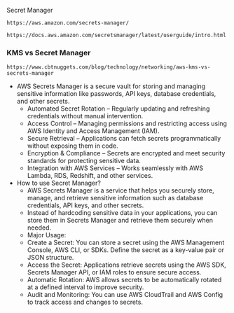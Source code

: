Secret Manager
```
https://aws.amazon.com/secrets-manager/
```
```
https://docs.aws.amazon.com/secretsmanager/latest/userguide/intro.html
```
### KMS vs Secret Manager
```
https://www.cbtnuggets.com/blog/technology/networking/aws-kms-vs-secrets-manager
```
- AWS Secrets Manager is a secure vault for storing and managing sensitive information like passwords, API keys, database credentials,
  and other secrets.
  - Automated Secret Rotation – Regularly updating and refreshing credentials without manual intervention.
  - Access Control – Managing permissions and restricting access using AWS Identity and Access Management (IAM).
  - Secure Retrieval – Applications can fetch secrets programmatically without exposing them in code.
  - Encryption & Compliance – Secrets are encrypted and meet security standards for protecting sensitive data.
  - Integration with AWS Services – Works seamlessly with AWS Lambda, RDS, Redshift, and other services.
- How to use Secret Manager?
   - AWS Secrets Manager is a service that helps you securely store, manage, and retrieve sensitive information such as database credentials,
     API keys, and other secrets.
   - Instead of hardcoding sensitive data in your applications, you can store them in Secrets Manager and retrieve them securely when needed.
   - Major Usage:
    - Create a Secret: You can store a secret using the AWS Management Console, AWS CLI, or SDKs. Define the secret as a key-value pair or JSON
      structure.
    - Access the Secret: Applications retrieve secrets using the AWS SDK, Secrets Manager API, or IAM roles to ensure secure access.
    - Automatic Rotation: AWS allows secrets to be automatically rotated at a defined interval to improve security.
    - Audit and Monitoring: You can use AWS CloudTrail and AWS Config to track access and changes to secrets.

